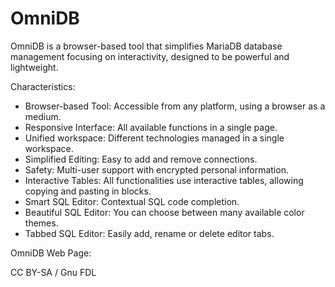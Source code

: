 
# OmniDB

OmniDB is a browser-based tool that simplifies MariaDB database management focusing on interactivity, designed to be powerful and lightweight.


Characteristics:


* Browser-based Tool: Accessible from any platform, using a browser as a medium.
* Responsive Interface: All available functions in a single page.
* Unified workspace: Different technologies managed in a single workspace.
* Simplified Editing: Easy to add and remove connections.
* Safety: Multi-user support with encrypted personal information.
* Interactive Tables: All functionalities use interactive tables, allowing copying and pasting in blocks.
* Smart SQL Editor: Contextual SQL code completion.
* Beautiful SQL Editor: You can choose between many available color themes.
* Tabbed SQL Editor: Easily add, rename or delete editor tabs.


OmniDB Web Page: [](https://omnidb.org/en/)


CC BY-SA / Gnu FDL

